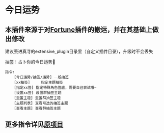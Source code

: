 # 今日运势  
## 本插件来源于对[Fortune](https://github.com/MinatoAquaCrews/nonebot_plugin_fortune)插件的搬运，并在其基础上做出修改
建议丢进真寻的extensive_plugin目录里（自定义插件目录），升级时不会丢失

抽签！占卜你的今日运势🙏


    指令:
        [今日运势/抽签/运势] 一般抽签
        [xx抽签]     指定主题抽签
        [指定xx签] 指定特殊角色签底，需要自己尝试哦~
        [设置xx签] 设置群抽签主题
        [重置主题] 重置群抽签主题
        [主题列表] 查看可选的抽签主题
        [查看主题] 查看群抽签主题
        
## 更多指令详见[原项目](https://github.com/MinatoAquaCrews/nonebot_plugin_fortune)
